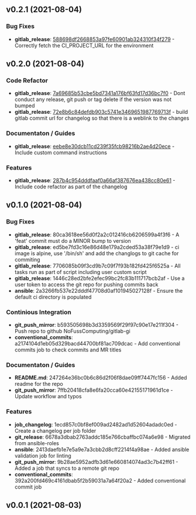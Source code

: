 ## v0.2.1 (2021-08-04)

### Bug Fixes

- **gitlab_release**: [588698df2668853a97fe60901ab324310f34f279](https://gitlab.com/nofusscomputing/projects/gitlab-ci/-/commit/588698df2668853a97fe60901ab324310f34f279) - Correctly fetch the CI_PROJECT_URL for the environment

## v0.2.0 (2021-08-04)

### Code Refactor

- **gitlab_release**: [7a69685b53cbe5bd7341a176bf63fd17d36bc7f0]($CI_PROJECT_URL/-/commit/7a69685b53cbe5bd7341a176bf63fd17d36bc7f0) - Dont conduct any release, git push or tag delete if the version was not bumped
- **gitlab_release**: [72e8b6c84defdb903c5741e3469651987769713f]($CI_PROJECT_URL/-/commit/72e8b6c84defdb903c5741e3469651987769713f) - build gitlab commit url for changelog so that there is a weblink to the changes

### Documentaton / Guides

- **gitlab_release**: [eebe8e30dcb11cd239f35fcb98216b2ae4d20ece]($CI_PROJECT_URL/-/commit/eebe8e30dcb11cd239f35fcb98216b2ae4d20ece) - Include custom command instructions

### Features

- **gitlab_release**: [287b4c954dddfaaf0a66af387676ea438cc80e61]($CI_PROJECT_URL/-/commit/287b4c954dddfaaf0a66af387676ea438cc80e61) - Include code refactor as part of the changelog

## v0.1.0 (2021-08-04)

### Bug Fixes

- **gitlab_release**: 80ca3618ee56d0f2a2c012416cb6206599a4f3f6 - A 'feat' commit must do a MINOR bump to version
- **gitlab_release**: ed5be7fd3c16e86d48e179a2cded53a38f79e1d9 - ci image is alpine, use '/bin/sh' and add the changlogs to git cache for commiting
- **gitlab_release**: 7706085b09f3cd9b7c09f7f93b182fd425f6525a - All tasks run as part of script including user custom script
- **gitlab_release**: 1446c28ed2bfe2efec99bc2fc83b111717bcb2af - Use a user token to access the git repo for pushing commits back
- **ansible**: 2a3266fb537e22dddf47708d0af101945027128f - Ensure the default ci directory is populated

### Continious Integration

- **git_push_mirror**: b593505698b3d3359569f29f97c90e17e211f304 - Push repo to github NoFussComputing/gitlab-gi
- **conventional_commits**: a2174104d1eb05d329bacd44700bf81ac709dcac - Add conventional commits job to check commits and MR titles

### Documentaton / Guides

- **README.md**: 247264e36bc0b6c86d2f06f8dae09ff7447fc156 - Added readme for the repo
- **git_push_mirror**: 7ffb20418cfa8e6fa20cca60e42155171961d1ce - Update workflow and typos

### Features

- **job_changelog**: 1ecd857c0bf8ef009ad2482ad1d52604adadc0ed - Create a changelog per job folder
- **git_release**: 6678a3dbab2763addc185e766cbaffbc074a6e98 - Migrated from ansible-roles
- **ansible**: 2413daefb1e7e5a9e7a3cbb2d8cff2214f4a98ae - Added ansible validation job for linting
- **git_push_mirror**: 9b28ae5952adfb3d61e660814074ad3c7b42ff61 - Added a job that syncs to a remote git repo
- **conventional_commits**: 392a200fd469c4161dbab5f2b59031a7a64f20a2 - Added conventional commit job

## v0.0.1 (2021-08-03)
